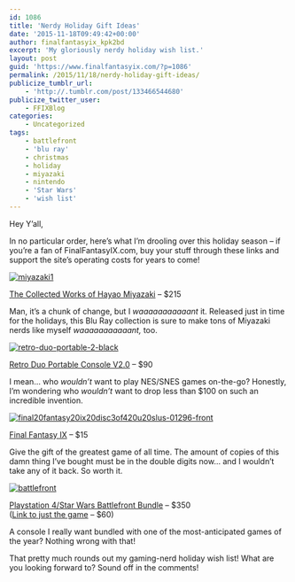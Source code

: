```yaml
---
id: 1086
title: 'Nerdy Holiday Gift Ideas'
date: '2015-11-18T09:49:42+00:00'
author: finalfantasyix_kpk2bd
excerpt: 'My gloriously nerdy holiday wish list.'
layout: post
guid: 'https://www.finalfantasyix.com/?p=1086'
permalink: /2015/11/18/nerdy-holiday-gift-ideas/
publicize_tumblr_url:
    - 'http://.tumblr.com/post/133466544680'
publicize_twitter_user:
    - FFIXBlog
categories:
    - Uncategorized
tags:
    - battlefront
    - 'blu ray'
    - christmas
    - holiday
    - miyazaki
    - nintendo
    - 'Star Wars'
    - 'wish list'
---
```


Hey Y’all,

In no particular order, here’s what I’m drooling over this holiday season – if you’re a fan of FinalFantasyIX.com, buy your stuff through these links and support the site’s operating costs for years to come!

[![miyazaki1](https://www.finalfantasyix.com/wp-content/uploads/2015/11/miyazaki1.jpg)](http://geni.us/3vx2)

[The Collected Works of Hayao Miyazaki](http://geni.us/3vx2) – $215

Man, it’s a chunk of change, but I *waaaaaaaaaaant* it. Released just in time for the holidays, this Blu Ray collection is sure to make tons of Miyazaki nerds like myself *waaaaaaaaaaant,* too.

[![retro-duo-portable-2-black](https://www.finalfantasyix.com/wp-content/uploads/2015/11/retro-duo-portable-2-black.jpg)](http://geni.us/Vt5)

[Retro Duo Portable Console V2.0](http://geni.us/Vt5) – $90

I mean… who *wouldn’t* want to play NES/SNES games on-the-go? Honestly, I’m wondering who *wouldn’t* want to drop less than $100 on such an incredible invention.

[![final20fantasy20ix20disc3of420u20slus-01296-front](https://www.finalfantasyix.com/wp-content/uploads/2015/11/final20fantasy20ix20disc3of420u20slus-01296-front.jpg)](http://geni.us/KOe)

[Final Fantasy IX](http://geni.us/KOe) – $15

Give the gift of the greatest game of all time. The amount of copies of this damn thing I’ve bought must be in the double digits now… and I wouldn’t take any of it back. So worth it.

[![battlefront](https://www.finalfantasyix.com/wp-content/uploads/2015/11/battlefront.jpg)](http://geni.us/2EdY)

[Playstation 4/Star Wars Battlefront Bundle](http://geni.us/2EdY) – $350  
([Link to just the game](http://geni.us/7xh) – $60)

A console I really want bundled with one of the most-anticipated games of the year? Nothing wrong with that!

That pretty much rounds out my gaming-nerd holiday wish list! What are you looking forward to? Sound off in the comments!